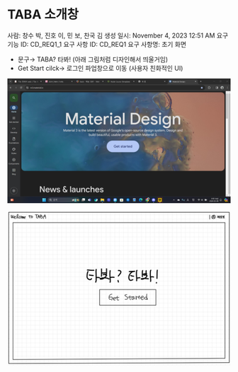 # TABA 소개창

사람: 창수 박, 진호 이, 민 보, 찬국 김
생성 일시: November 4, 2023 12:51 AM
요구 기능 ID: CD_REQ1_1
요구 사항 ID: CD_REQ1
요구 사항명: 초기 화면

- 문구→ TABA? 타봐! (아래 그림처럼 디자인해서 띄울거임)
- Get Start  cilck→ 로그인 파업창으로 이동 (사용자 친화적인 UI)

![Untitled](TABA%20%E1%84%89%E1%85%A9%E1%84%80%E1%85%A2%E1%84%8E%E1%85%A1%E1%86%BC%2009a1a231d9794f309483c023f3acf051/Untitled.png)

![Untitled](TABA%20%E1%84%89%E1%85%A9%E1%84%80%E1%85%A2%E1%84%8E%E1%85%A1%E1%86%BC%2009a1a231d9794f309483c023f3acf051/Untitled%201.png)